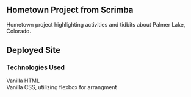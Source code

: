 ## Hometown Project from Scrimba 
Hometown project highlighting activities and tidbits about Palmer Lake, Colorado.
## Deployed Site

### Technologies Used
Vanilla HTML\
Vanilla CSS, utilizing flexbox for arrangment
